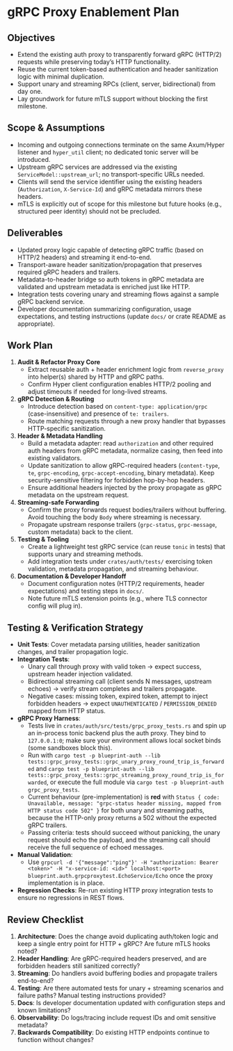 # gRPC Proxy Enablement Plan

## Objectives
- Extend the existing auth proxy to transparently forward gRPC (HTTP/2) requests while preserving today’s HTTP functionality.
- Reuse the current token-based authentication and header sanitization logic with minimal duplication.
- Support unary and streaming RPCs (client, server, bidirectional) from day one.
- Lay groundwork for future mTLS support without blocking the first milestone.

## Scope & Assumptions
- Incoming and outgoing connections terminate on the same Axum/Hyper listener and `hyper_util` client; no dedicated tonic server will be introduced.
- Upstream gRPC services are addressed via the existing `ServiceModel::upstream_url`; no transport-specific URLs needed.
- Clients will send the service identifier using the existing headers (`Authorization`, `X-Service-Id`) and gRPC metadata mirrors these headers.
- mTLS is explicitly out of scope for this milestone but future hooks (e.g., structured peer identity) should not be precluded.

## Deliverables
- Updated proxy logic capable of detecting gRPC traffic (based on HTTP/2 headers) and streaming it end-to-end.
- Transport-aware header sanitization/propagation that preserves required gRPC headers and trailers.
- Metadata-to-header bridge so auth tokens in gRPC metadata are validated and upstream metadata is enriched just like HTTP.
- Integration tests covering unary and streaming flows against a sample gRPC backend service.
- Developer documentation summarizing configuration, usage expectations, and testing instructions (update `docs/` or crate README as appropriate).

## Work Plan
1. **Audit & Refactor Proxy Core**
   - Extract reusable auth + header enrichment logic from `reverse_proxy` into helper(s) shared by HTTP and gRPC paths.
   - Confirm Hyper client configuration enables HTTP/2 pooling and adjust timeouts if needed for long-lived streams.
2. **gRPC Detection & Routing**
   - Introduce detection based on `content-type: application/grpc` (case-insensitive) and presence of `te: trailers`.
   - Route matching requests through a new proxy handler that bypasses HTTP-specific sanitization.
3. **Header & Metadata Handling**
   - Build a metadata adapter: read `authorization` and other required auth headers from gRPC metadata, normalize casing, then feed into existing validators.
   - Update sanitization to allow gRPC-required headers (`content-type`, `te`, `grpc-encoding`, `grpc-accept-encoding`, binary metadata). Keep security-sensitive filtering for forbidden hop-by-hop headers.
   - Ensure additional headers injected by the proxy propagate as gRPC metadata on the upstream request.
4. **Streaming-safe Forwarding**
   - Confirm the proxy forwards request bodies/trailers without buffering. Avoid touching the body `Body` where streaming is necessary.
   - Propagate upstream response trailers (`grpc-status`, `grpc-message`, custom metadata) back to the client.
5. **Testing & Tooling**
   - Create a lightweight test gRPC service (can reuse `tonic` in tests) that supports unary and streaming methods.
   - Add integration tests under `crates/auth/tests/` exercising token validation, metadata propagation, and streaming behaviour.
6. **Documentation & Developer Handoff**
   - Document configuration notes (HTTP/2 requirements, header expectations) and testing steps in `docs/`.
   - Note future mTLS extension points (e.g., where TLS connector config will plug in).

## Testing & Verification Strategy
- **Unit Tests**: Cover metadata parsing utilities, header sanitization changes, and trailer propagation logic.
- **Integration Tests**:
  - Unary call through proxy with valid token → expect success, upstream header injection validated.
  - Bidirectional streaming call (client sends N messages, upstream echoes) → verify stream completes and trailers propagate.
  - Negative cases: missing token, expired token, attempt to inject forbidden headers → expect `UNAUTHENTICATED` / `PERMISSION_DENIED` mapped from HTTP status.
- **gRPC Proxy Harness**:
  - Tests live in `crates/auth/src/tests/grpc_proxy_tests.rs` and spin up an in-process tonic backend plus the auth proxy. They bind to `127.0.0.1:0`; make sure your environment allows local socket binds (some sandboxes block this).
  - Run with `cargo test -p blueprint-auth --lib tests::grpc_proxy_tests::grpc_unary_proxy_round_trip_is_forwarded` and `cargo test -p blueprint-auth --lib tests::grpc_proxy_tests::grpc_streaming_proxy_round_trip_is_forwarded`, or execute the full module via `cargo test -p blueprint-auth grpc_proxy_tests`.
  - Current behaviour (pre-implementation) is **red** with `Status { code: Unavailable, message: "grpc-status header missing, mapped from HTTP status code 502" }` for both unary and streaming paths, because the HTTP-only proxy returns a 502 without the expected gRPC trailers.
  - Passing criteria: tests should succeed without panicking, the unary request should echo the payload, and the streaming call should receive the full sequence of echoed messages.
- **Manual Validation**:
  - Use `grpcurl -d '{"message":"ping"}' -H "authorization: Bearer <token>" -H "x-service-id: <id>" localhost:<port> blueprint.auth.grpcproxytest.EchoService/Echo` once the proxy implementation is in place.
- **Regression Checks**: Re-run existing HTTP proxy integration tests to ensure no regressions in REST flows.

## Review Checklist
1. **Architecture**: Does the change avoid duplicating auth/token logic and keep a single entry point for HTTP + gRPC? Are future mTLS hooks noted?  
2. **Header Handling**: Are gRPC-required headers preserved, and are forbidden headers still sanitized correctly?  
3. **Streaming**: Do handlers avoid buffering bodies and propagate trailers end-to-end?  
4. **Testing**: Are there automated tests for unary + streaming scenarios and failure paths? Manual testing instructions provided?  
5. **Docs**: Is developer documentation updated with configuration steps and known limitations?  
6. **Observability**: Do logs/tracing include request IDs and omit sensitive metadata?  
7. **Backwards Compatibility**: Do existing HTTP endpoints continue to function without changes?
